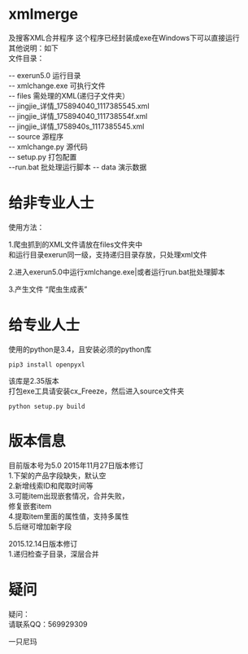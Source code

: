 # xmlmerge

及搜客XML合并程序
这个程序已经封装成exe在Windows下可以直接运行<br />
其他说明：如下<br />
文件目录：<br />

-- exerun5.0 运行目录<br />
	-- xmlchange.exe  	可执行文件<br />
-- files	  			需处理的XML(递归子文件夹）<br />
	-- jingjie_详情_175894040_1117385545.xml<br />
	-- jingjie_详情_175894040_111738554f.xml<br />
	-- jingjie_详情_1758940s_1117385545.xml<br />
-- source    源程序<br />
	-- xmlchange.py		源代码<br />
	-- setup.py			打包配置<br />
--run.bat 批处理运行脚本
-- data  演示数据<br />

# 给非专业人士
使用方法：<br />

1.爬虫抓到的XML文件请放在files文件夹中<br />
  和运行目录exerun同一级，支持递归目录存放，只处理xml文件<br />

2.进入exerun5.0中运行xmlchange.exe|或者运行run.bat批处理脚本<br />

3.产生文件 “爬虫生成表”<br />

# 给专业人士
使用的python是3.4，且安装必须的python库

    pip3 install openpyxl

该库是2.35版本<br />
打包exe工具请安装cx_Freeze，然后进入source文件夹

    python setup.py build

# 版本信息
目前版本号为5.0
2015年11月27日版本修订<br />
1.下架的产品字段缺失，默认空<br />
2.新增线索ID和爬取时间等<br />
3.可能item出现嵌套情况，合并失败，<br />
  修复嵌套item<br />
4.提取item里面的属性值，支持多属性<br />
5.后继可增加新字段<br />

2015.12.14日版本修订<br />
1.递归检查子目录，深层合并<br />

# 疑问
疑问：<br />
请联系QQ：569929309<br />

一只尼玛
